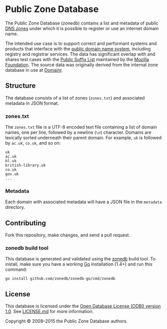 # Public Zone Database

The Public Zone Database (zonedb) contains a list and metadata of public [DNS zones](http://en.wikipedia.org/wiki/DNS_zone) under which it is possible to register or use an internet domain name.

The intended use case is to support correct and performant systems and products that interface with the [public domain name system](http://en.wikipedia.org/wiki/Domain_Name_System), including registry and  registrar services. The data has significant overlap with and shares test cases with the [Public Suffix List](http://publicsuffix.org/) maintained by the [Mozilla Foundation](https://mozilla.org/). The source data was originally derived from the internal zone database in use at [Domainr](https://domainr.com/).

## Structure

The database consists of a list of zones (`zones.txt`) and associated metadata in JSON format.

### zones.txt

The `zones.txt` file is a UTF-8 encoded text file containing a list of domain names, one per line, followed by a newline (`\n`) character. Domains are lexically sorted underneath their parent domain. For example, `uk` is followed by `ac.uk`, `co.uk`, and so on:

```text
uk
ac.uk
bl.uk
british-library.uk
co.uk
gov.uk
...
```

### Metadata

Each domain with associated metadata will have a JSON file in the `metadata` directory.

## Contributing

Fork this repository, make changes, and send a pull request.

### zonedb build tool

This database is generated and validated using the [zonedb](https://github.com/zonedb/zonedb-go) build tool. To install, make sure you have a working [Go](https://golang.org) installation (1.4+) and run this command:

```shell
go install github.com/zonedb/zonedb-go/cmd/zonedb
```

## License

This database is licensed under the [Open Database License (ODBl) version 1.0](http://opendatacommons.org/licenses/odbl/1.0/). See [LICENSE.md](https://github.com/domainr/zonedb/blob/master/LICENSE.md) for more information.

Copyright © 2008–2015 the Public Zone Database authors.
